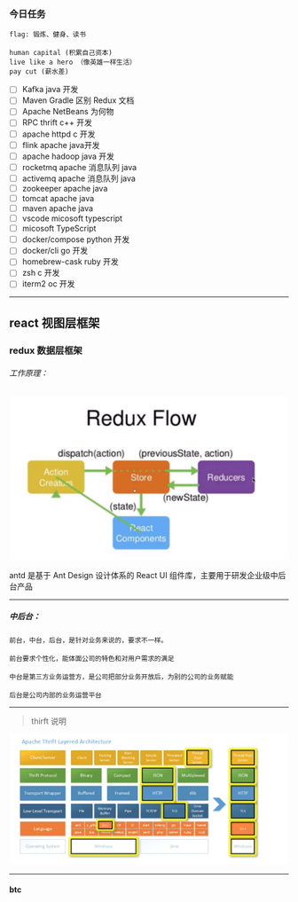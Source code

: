 

### 今日任务

```
flag: 锻炼、健身、读书

human capital (积累自己资本)
live like a hero （像英雄一样生活）
pay cut (薪水差)

```

* [ ] Kafka java 开发
* [ ] Maven Gradle 区别 Redux 文档
* [ ] Apache NetBeans 为何物
* [ ] RPC thrift c++ 开发
* [ ] apache httpd c 开发
* [ ] flink apache java开发
* [ ] apache hadoop java 开发
* [ ] rocketmq apache 消息队列 java
* [ ] activemq apache 消息队列 java
* [ ] zookeeper apache java
* [ ] tomcat apache java
* [ ] maven apache java
* [ ] vscode micosoft typescript
* [ ] micosoft TypeScript
* [ ] docker/compose python 开发
* [ ] docker/cli go 开发
* [ ] homebrew-cask ruby 开发
* [ ] zsh c 开发
* [ ] iterm2 oc 开发

***





## react 视图层框架

### redux 数据层框架

###### 工作原理：

![image-20200223141536579](02-23.assets/image-20200223141536579.png)

antd 是基于 Ant Design 设计体系的 React UI 组件库，主要用于研发企业级中后台产品











* * *

##### 中后台：

```
前台，中台，后台，是针对业务来说的，要求不一样。

前台要求个性化，能体面公司的特色和对用户需求的满足

中台是第三方业务运营方，是公司把部分业务开放后，为别的公司的业务赋能

后台是公司内部的业务运营平台
```



* * *

>  thirft 说明



![image-20200223141659590](02-23.assets/image-20200223141659590.png)



***

#### btc

